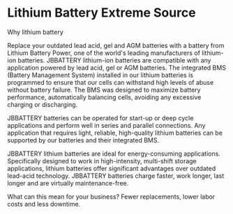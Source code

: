 # Lithium Battery Extreme Source

Why lithium battery

Replace your outdated lead acid, gel and AGM batteries with a battery from Lithium Battery Power, one of the world's leading manufacturers of lithium-ion batteries.
JBBATTERY lithium-ion batteries are compatible with any application powered by lead acid, gel or AGM batteries. The integrated BMS (Battery Management System) installed in our lithium batteries is programmed to ensure that our cells can withstand high levels of abuse without battery failure. The BMS was designed to maximize battery performance, automatically balancing cells, avoiding any excessive charging or discharging.

JBBATTERY batteries can be operated for start-up or deep cycle applications and perform well in series and parallel connections. Any application that requires light, reliable, high-quality lithium batteries can be supported by our batteries and their integrated BMS.

JBBATTERY lithium batteries are ideal for energy-consuming applications. Specifically designed to work in high-intensity, multi-shift storage applications, lithium batteries offer significant advantages over outdated lead-acid technology. JBBATTERY batteries charge faster, work longer, last longer and are virtually maintenance-free.

What can this mean for your business? Fewer replacements, lower labor costs and less downtime.
